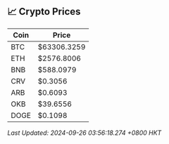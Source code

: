## 📈 Crypto Prices

| Coin | Price |
| ---- | ----- |
| BTC | $63306.3259 |
| ETH | $2576.8006 |
| BNB | $588.0979 |
| CRV | $0.3056 |
| ARB | $0.6093 |
| OKB | $39.6556 |
| DOGE | $0.1098 |

_Last Updated: 2024-09-26 03:56:18.274 +0800 HKT_